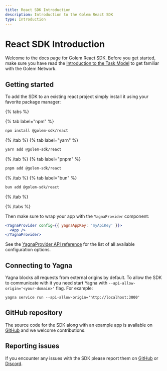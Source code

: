 ```yaml
---
title: React SDK Introduction
description: Introduction to the Golem React SDK
type: Introduction
---
```


# React SDK Introduction

Welcome to the docs page for Golem React SDK. Before you get started, make sure you have read the [Introduction to the Task Model](/docs/creators/javascript/guides/task-model) to get familiar with the Golem Network.

## Getting started

To add the SDK to an existing react project simply install it using your favorite package manager:

{% tabs %}

{% tab label="npm" %}
```bash
npm install @golem-sdk/react
```
{% /tab %}
{% tab label="yarn" %}
```bash
yarn add @golem-sdk/react
```
{% /tab %}
{% tab label="pnpm" %}
```bash
pnpm add @golem-sdk/react
```
{% /tab %}
{% tab label="bun" %}
```bash
bun add @golem-sdk/react
```
{% /tab %}

{% /tabs %}

Then make sure to wrap your app with the `YagnaProvider` component:

```jsx
<YagnaProvider config={{ yagnaAppKey: 'myApiKey' }}>
  <App />
</YagnaProvider>
```

See the [YagnaProvider API reference](/docs/creators/javascript/react/yagna-provider) for the list of all available configuration options.

## Connecting to Yagna

Yagna blocks all requests from external origins by default. To allow the SDK to communicate with it you need start Yagna with `--api-allow-origin='<your-domain>'` flag. For example:

```shell
yagna service run --api-allow-origin='http://localhost:3000'
```

## GitHub repository

The source code for the SDK along with an example app is available on [GitHub](https://github.com/golemfactory/golem-sdk-react) and we welcome contributions.

## Reporting issues

If you encounter any issues with the SDK please report them on [GitHub](https://github.com/golemfactory/golem-sdk-react/issues) or [Discord](https://chat.golem.network).
